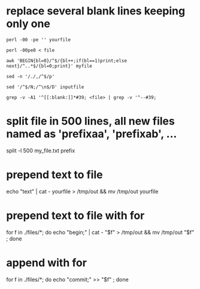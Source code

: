 # replace several blank lines keeping only one

```
perl -00 -pe '' yourfile

perl -00pe0 < file

awk 'BEGIN{bl=0}/^$/{bl++;if(bl==1)print;else next}/^..*$/{bl=0;print}' myfile

sed -n '/./,/^$/p'

sed '/^$/N;/^\n$/D' inputfile

grep -v -A1 '^[[:blank:]]*#39; <file> | grep -v '^--#39;
```


# split file in 500 lines, all new files named as 'prefixaa', 'prefixab', ...
split -l 500 my_file.txt prefix

# prepend text to file
echo "text" | cat - yourfile > /tmp/out && mv /tmp/out yourfile


# prepend text to file with for
for f in ./files/*; do echo "begin;" | cat - "$f" > /tmp/out && mv /tmp/out "$f" ; done

# append with for
for f in ./files/*; do echo "commit;" >> "$f" ; done


